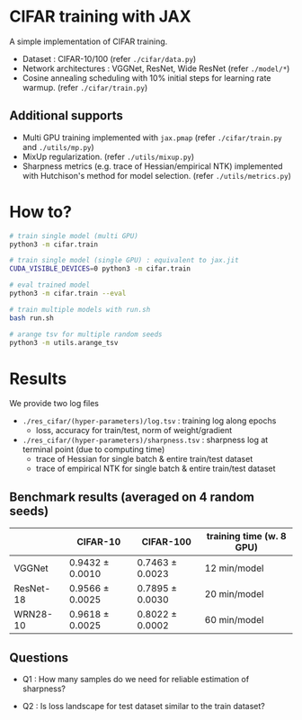 # CIFAR training with JAX

A simple implementation of CIFAR training.

* Dataset : CIFAR-10/100 (refer `./cifar/data.py`)
* Network architectures : VGGNet, ResNet, Wide ResNet (refer `./model/*`)
* Cosine annealing scheduling with 10% initial steps for learning rate warmup. (refer `./cifar/train.py`)

## Additional supports
* Multi GPU training implemented with `jax.pmap` (refer `./cifar/train.py `and `./utils/mp.py`)
* MixUp regularization. (refer `./utils/mixup.py`)
* Sharpness metrics (e.g. trace of Hessian/empirical NTK) implemented with Hutchison's method for model selection. (refer `./utils/metrics.py`)

# How to?

```bash
# train single model (multi GPU)
python3 -m cifar.train

# train single model (single GPU) : equivalent to jax.jit
CUDA_VISIBLE_DEVICES=0 python3 -m cifar.train

# eval trained model
python3 -m cifar.train --eval

# train multiple models with run.sh
bash run.sh

# arange tsv for multiple random seeds
python3 -m utils.arange_tsv
```

# Results

We provide two log files 

* `./res_cifar/(hyper-parameters)/log.tsv` : training log along epochs 
    * loss, accuracy for train/test, norm of weight/gradient
* `./res_cifar/(hyper-parameters)/sharpness.tsv` : sharpness log at terminal point (due to computing time)
    * trace of Hessian for single batch & entire train/test dataset
    * trace of empirical NTK for single batch & entire train/test dataset

## Benchmark results (averaged on 4 random seeds)

|  	| CIFAR-10 	| CIFAR-100 	| training time (w. 8 GPU) |
|---	|---	|---	|---	|
| VGGNet 	| 0.9432 ± 0.0010 | 0.7463 ± 0.0023 | 12 min/model |
| ResNet-18 | 0.9566 ± 0.0025 | 0.7895 ± 0.0030 | 20 min/model |
| WRN28-10 	| 0.9618 ± 0.0025 | 0.8022 ± 0.0002 | 60 min/model |

## Questions

* Q1 : How many samples do we need for reliable estimation of sharpness?

* Q2 : Is loss landscape for test dataset similar to the train dataset?